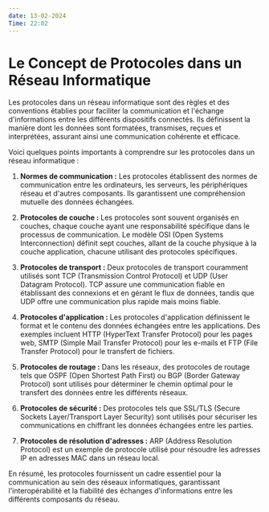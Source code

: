 ```yaml
---
date: 13-02-2024
Time: 22:02
---
```

# Le Concept de Protocoles dans un Réseau Informatique

Les protocoles dans un réseau informatique sont des règles et des conventions établies pour faciliter la communication et l'échange d'informations entre les différents dispositifs connectés. Ils définissent la manière dont les données sont formatées, transmises, reçues et interprétées, assurant ainsi une communication cohérente et efficace.

Voici quelques points importants à comprendre sur les protocoles dans un réseau informatique :

1. **Normes de communication :** Les protocoles établissent des normes de communication entre les ordinateurs, les serveurs, les périphériques réseau et d'autres composants. Ils garantissent une compréhension mutuelle des données échangées.
    
2. **Protocoles de couche :** Les protocoles sont souvent organisés en couches, chaque couche ayant une responsabilité spécifique dans le processus de communication. Le modèle OSI (Open Systems Interconnection) définit sept couches, allant de la couche physique à la couche application, chacune utilisant des protocoles spécifiques.
    
3. **Protocoles de transport :** Deux protocoles de transport couramment utilisés sont TCP (Transmission Control Protocol) et UDP (User Datagram Protocol). TCP assure une communication fiable en établissant des connexions et en gérant le flux de données, tandis que UDP offre une communication plus rapide mais moins fiable.
    
4. **Protocoles d'application :** Les protocoles d'application définissent le format et le contenu des données échangées entre les applications. Des exemples incluent HTTP (HyperText Transfer Protocol) pour les pages web, SMTP (Simple Mail Transfer Protocol) pour les e-mails et FTP (File Transfer Protocol) pour le transfert de fichiers.
    
5. **Protocoles de routage :** Dans les réseaux, des protocoles de routage tels que OSPF (Open Shortest Path First) ou BGP (Border Gateway Protocol) sont utilisés pour déterminer le chemin optimal pour le transfert des données entre les différents réseaux.
    
6. **Protocoles de sécurité :** Des protocoles tels que SSL/TLS (Secure Sockets Layer/Transport Layer Security) sont utilisés pour sécuriser les communications en chiffrant les données échangées entre les parties.
    
7. **Protocoles de résolution d'adresses :** ARP (Address Resolution Protocol) est un exemple de protocole utilisé pour résoudre les adresses IP en adresses MAC dans un réseau local.
    

En résumé, les protocoles fournissent un cadre essentiel pour la communication au sein des réseaux informatiques, garantissant l'interopérabilité et la fiabilité des échanges d'informations entre les différents composants du réseau.